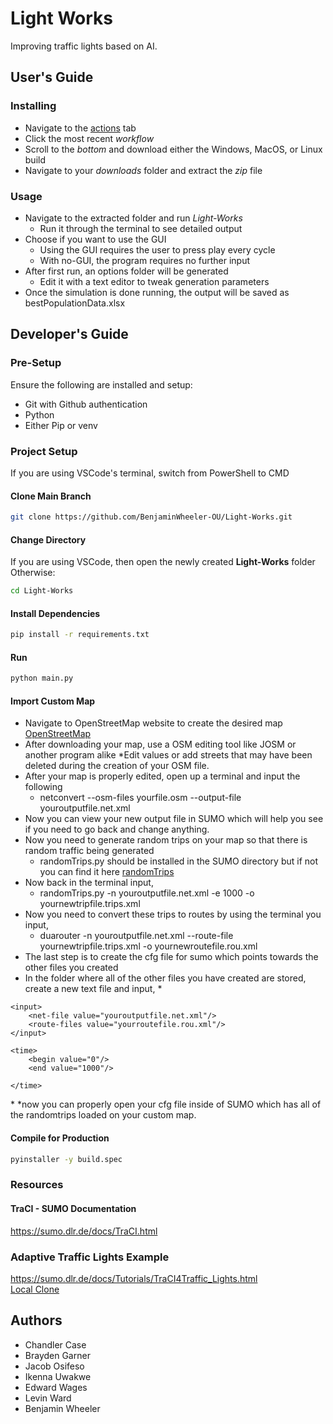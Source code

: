 # Light Works

Improving traffic lights based on AI.

## User's Guide

### Installing
* Navigate to the [actions](https://github.com/BenjaminWheeler-OU/Light-Works/actions/) tab
* Click the most recent *workflow*
* Scroll to the *bottom* and download either the Windows, MacOS, or Linux build
* Navigate to your *downloads* folder and extract the *zip* file

### Usage
* Navigate to the extracted folder and run *Light-Works*
    * Run it through the terminal to see detailed output
* Choose if you want to use the GUI
    * Using the GUI requires the user to press play every cycle
    * With no-GUI, the program requires no further input
* After first run, an options folder will be generated
    * Edit it with a text editor to tweak generation parameters
* Once the simulation is done running, the output will be saved as bestPopulationData.xlsx

## Developer's Guide

### Pre-Setup
Ensure the following are installed and setup: 
* Git with Github authentication
* Python
* Either Pip or venv

### Project Setup
If you are using VSCode's terminal, switch from PowerShell to CMD

#### Clone Main Branch
```sh
git clone https://github.com/BenjaminWheeler-OU/Light-Works.git
```

#### Change Directory
If you are using VSCode, then open the newly created **Light-Works** folder  
Otherwise:
```sh
cd Light-Works
```

#### Install Dependencies
```sh
pip install -r requirements.txt
```

#### Run
```sh
python main.py
```
#### Import Custom Map
* Navigate to OpenStreetMap website to create the desired map [OpenStreetMap](https://www.openstreetmap.org)
* After downloading your map, use a OSM editing tool like JOSM or another program alike
    *Edit values or add streets that may have been deleted during the creation of your OSM file.
* After your map is properly edited, open up a terminal and input the following
    * netconvert --osm-files yourfile.osm --output-file youroutputfile.net.xml
* Now you can view your new output file in SUMO which will help you see if you need to go back and change anything.
* Now you need to generate random trips on your map so that there is random traffic being generated
   * randomTrips.py should be installed in the SUMO directory but if not you can find it here [randomTrips](https://github.com/eclipse-sumo/sumo/blob/main/tools/randomTrips.py)
* Now back in the terminal input,
    * randomTrips.py -n youroutputfile.net.xml  -e 1000 -o yournewtripfile.trips.xml
* Now you need to convert these trips to routes by using the terminal you input,
    * duarouter -n youroutputfile.net.xml --route-file yournewtripfile.trips.xml -o yournewroutefile.rou.xml
* The last step is to create the cfg file for sumo which points towards the other files you created
* In the folder where all of the other files you have created are stored, create a new text file and input, 
*<?xml version = "1.0" encoding="iso-8859-1"?>

<configuration xmlns:xsi="http://www.w3.org/2001/XMLSchema-instance" xsi:noNamespaceSchemaLocation="http://sumo.dlr.de/xsd/sumoConfiguration.xsd">

    <input>
        <net-file value="youroutputfile.net.xml"/>
        <route-files value="yourroutefile.rou.xml"/>
    </input>

    <time>
        <begin value="0"/>
        <end value="1000"/>

    </time>

</configuration>
*
*now you can properly open your cfg file inside of SUMO which has all of the randomtrips loaded on your custom map.


#### Compile for Production
```sh
pyinstaller -y build.spec
```

### Resources

#### TraCI - SUMO Documentation
https://sumo.dlr.de/docs/TraCI.html

### Adaptive Traffic Lights Example
https://sumo.dlr.de/docs/Tutorials/TraCI4Traffic_Lights.html  
[Local Clone](example/example.py)

## Authors

* Chandler Case
* Brayden Garner
* Jacob Osifeso
* Ikenna Uwakwe
* Edward Wages
* Levin Ward
* Benjamin Wheeler
